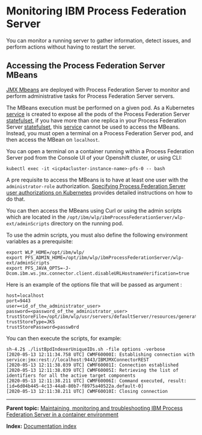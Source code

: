 # Monitoring IBM Process Federation Server

You can monitor a running server to gather information, detect issues, and perform actions without having to restart the server.

## Accessing the Process Federation Server MBeans

[JMX Mbeans](https://www.ibm.com/docs/en/baw/23.x?topic=server-monitoring-administering-process-federation) are deployed with Process Federation Server to monitor and perform administrative tasks for Process Federation Server servers.

The MBeans execution must be performed on a given pod. As a Kubernetes [service](https://kubernetes.io/docs/concepts/services-networking/service/) is created to expose all the pods of the Process Federation Server [statefulset](https://kubernetes.io/docs/concepts/workloads/controllers/statefulset/), if you have more than one replica in your Process Federation Server [statefulset](https://kubernetes.io/docs/concepts/workloads/controllers/statefulset/), this [service](https://kubernetes.io/docs/concepts/services-networking/service/) cannot be used to access the MBeans. Instead, you must open a terminal on a Process Federation Server pod, and then access the MBean on `localhost`.

You can open a terminal on a container running within a Process Federation Server pod from the Console UI of your Openshift cluster, or using CLI:

```
kubectl exec -it <icp4acluster-instance-name>-pfs-0 -- bash
```

A pre requisite to access the MBeans is to have at least one user with the `administrator-role` authorization. [Specifying Process Federation Server user authorizations on Kubernetes](./Authorizations.md) provides detailed instructions on how to do that.

You can then access the MBeans using Curl or using the admin scripts which are located in the `/opt/ibm/wlp/ibmProcessFederationServer/wlp-ext/adminScripts` directory on the running pod.

To use the admin scripts, you must also define the following environment variables as a prerequisite:

```
export WLP_HOME=/opt/ibm/wlp/
export PFS_ADMIN_HOME=/opt/ibm/wlp/ibmProcessFederationServer/wlp-ext/adminScripts
export PFS_JAVA_OPTS=-J-Dcom.ibm.ws.jmx.connector.client.disableURLHostnameVerification=true
```

Here is an example of the options file that will be passed as argument :

```
host=localhost
port=9443
user=<id_of_the_administrator_user>
password=<password_of_the_administrator_user>
trustStoreFile=/opt/ibm/wlp/usr/servers/defaultServer/resources/generated_security/truststore/jks/trusts.jks
trustStoreType=JKS
trustStorePassword=passw0rd
```

You can then execute the scripts, for example:

```
sh-4.2$ ./listBpdIndexerUniqueIDs.sh -file options -verbose
[2020-05-13 12:11:34.758 UTC] CWMF60000I: Establishing connection with service:jmx:rest://localhost:9443/IBMJMXConnectorREST
[2020-05-13 12:11:38.039 UTC] CWMF60001I: Connection established
[2020-05-13 12:11:38.039 UTC] CWMF60005I: Retrieving the list of identifiers for all the active target components 
[2020-05-13 12:11:38.211 UTC] CWMF60006I: Command executed, result: [id=6d04b445-4c13-44a8-80b7-f8975a40522a.default-0]
[2020-05-13 12:11:38.211 UTC] CWMF60010I: Closing connection
```

--- 

**Parent topic:** [Maintaining, monitoring and troubleshooting IBM Process Federation Server in a container environment](./Maintaining-monitoring-and-troubleshooting.md)

**Index:** [Documentation index](../README.md#documentation-index)
